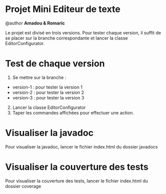 # Projet Mini Editeur de texte
@author **Amadou & Romaric**

Le projet est divisé en trois versions. Pour tester chaque version, il suffit de se placer sur
la branche correspondante et lancer la classe EditorConfigurator.

# Test de chaque version

1.  Se mettre sur la branche :
- version-1 : pour tester la version 1
- version-2 : pour tester la version 2
- version-3 : pour tester la version 3
2. Lancer la classe EditorConfigurator
3. Taper les commandes affichées pour effectuer une action.

# Visualiser la javadoc
Pour visualiser la javadoc, lancer le fichier index.html du dossier javadocs

# Visualiser la couverture des tests
Pour visualiser la couverture des tests, lancer le fichier index.html du dossier coverage

